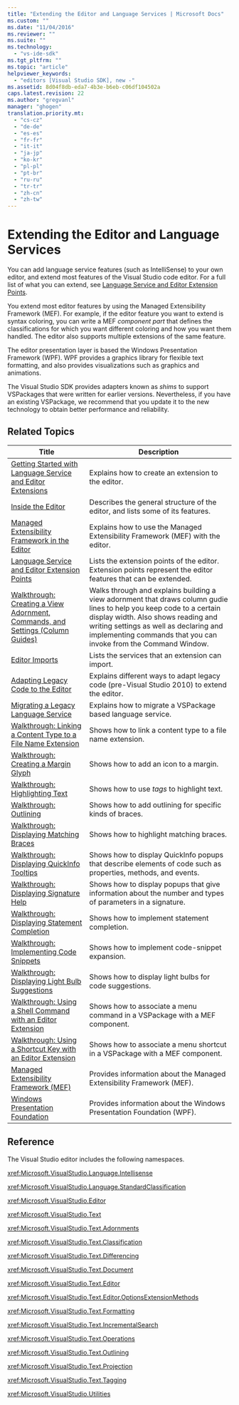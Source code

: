 ```yaml
---
title: "Extending the Editor and Language Services | Microsoft Docs"
ms.custom: ""
ms.date: "11/04/2016"
ms.reviewer: ""
ms.suite: ""
ms.technology: 
  - "vs-ide-sdk"
ms.tgt_pltfrm: ""
ms.topic: "article"
helpviewer_keywords: 
  - "editors [Visual Studio SDK], new -"
ms.assetid: 8d04f8db-eda7-4b3e-b6eb-c06df104502a
caps.latest.revision: 22
ms.author: "gregvanl"
manager: "ghogen"
translation.priority.mt: 
  - "cs-cz"
  - "de-de"
  - "es-es"
  - "fr-fr"
  - "it-it"
  - "ja-jp"
  - "ko-kr"
  - "pl-pl"
  - "pt-br"
  - "ru-ru"
  - "tr-tr"
  - "zh-cn"
  - "zh-tw"
---
```

# Extending the Editor and Language Services
You can add language service features (such as IntelliSense) to your own editor, and extend most features of the Visual Studio code editor.  For a full list of what you can extend, see [Language Service and Editor Extension Points](../extensibility/language-service-and-editor-extension-points.md).  
  
 You extend most editor features by using the Managed Extensibility Framework (MEF). For example, if the editor feature you want to extend is syntax coloring, you can write a MEF *component part* that defines the classifications for which you want different coloring and how you want them handled. The editor also supports multiple extensions of the same feature.  
  
 The editor presentation layer is based the Windows Presentation Framework (WPF). WPF provides a graphics library for flexible text formatting, and also provides visualizations such as graphics and animations.  
  
 The Visual Studio SDK provides adapters known as *shims* to support VSPackages that were written for earlier versions. Nevertheless, if you have an existing VSPackage, we recommend that you update it to the new technology to obtain better performance and reliability.  
  
## Related Topics  
  
|Title|Description|  
|-----------|-----------------|  
|[Getting Started with Language Service and Editor Extensions](../extensibility/getting-started-with-language-service-and-editor-extensions.md)|Explains how to create an extension to the editor.|  
|[Inside the Editor](../extensibility/inside-the-editor.md)|Describes the general structure of the editor, and lists some of its features.|  
|[Managed Extensibility Framework in the Editor](../extensibility/managed-extensibility-framework-in-the-editor.md)|Explains how to use the Managed Extensibility Framework (MEF) with the editor.|  
|[Language Service and Editor Extension Points](../extensibility/language-service-and-editor-extension-points.md)|Lists the extension points of the editor. Extension points represent the editor features that can be extended.|  
|[Walkthrough: Creating a View Adornment, Commands, and Settings (Column Guides)](../extensibility/walkthrough-creating-a-view-adornment-commands-and-settings-column-guides.md)|Walks through and explains building a view adornment that draws column gudie lines to help you keep code to a certain display width.  Also shows reading and writing settings as well as declaring and implementing commands that you can invoke from the Command Window.|  
|[Editor Imports](../extensibility/editor-imports.md)|Lists the services that an extension can import.|  
|[Adapting Legacy Code to the Editor](../extensibility/adapting-legacy-code-to-the-editor.md)|Explains different ways to adapt legacy code (pre-Visual Studio 2010) to extend the editor.|  
|[Migrating a Legacy Language Service](../extensibility/internals/migrating-a-legacy-language-service.md)|Explains how to migrate a VSPackage based language service.|  
|[Walkthrough: Linking a Content Type to a File Name Extension](../extensibility/walkthrough-linking-a-content-type-to-a-file-name-extension.md)|Shows how to link a content type to a file name extension.|  
|[Walkthrough: Creating a Margin Glyph](../extensibility/walkthrough-creating-a-margin-glyph.md)|Shows how to add an icon to a margin.|  
|[Walkthrough: Highlighting Text](../extensibility/walkthrough-highlighting-text.md)|Shows how to use *tags* to highlight text.|  
|[Walkthrough: Outlining](../extensibility/walkthrough-outlining.md)|Shows how to add outlining for specific kinds of braces.|  
|[Walkthrough: Displaying Matching Braces](../extensibility/walkthrough-displaying-matching-braces.md)|Shows how to highlight matching braces.|  
|[Walkthrough: Displaying QuickInfo Tooltips](../extensibility/walkthrough-displaying-quickinfo-tooltips.md)|Shows how to display QuickInfo popups that describe elements of code such as properties, methods, and events.|  
|[Walkthrough: Displaying Signature Help](../extensibility/walkthrough-displaying-signature-help.md)|Shows how to display popups that give information about the number and types of parameters in a signature.|  
|[Walkthrough: Displaying Statement Completion](../extensibility/walkthrough-displaying-statement-completion.md)|Shows how to implement statement completion.|  
|[Walkthrough: Implementing Code Snippets](../extensibility/walkthrough-implementing-code-snippets.md)|Shows how to implement code-snippet expansion.|  
|[Walkthrough: Displaying Light Bulb Suggestions](../extensibility/walkthrough-displaying-light-bulb-suggestions.md)|Shows how to display light bulbs for code suggestions.|  
|[Walkthrough: Using a Shell Command with an Editor Extension](../extensibility/walkthrough-using-a-shell-command-with-an-editor-extension.md)|Shows how to associate a menu command in a VSPackage with a MEF component.|  
|[Walkthrough: Using a Shortcut Key with an Editor Extension](../extensibility/walkthrough-using-a-shortcut-key-with-an-editor-extension.md)|Shows how to associate a menu shortcut in a VSPackage with a MEF component.|  
|[Managed Extensibility Framework (MEF)](../Topic/Managed%20Extensibility%20Framework%20\(MEF\).md)|Provides information about the Managed Extensibility Framework (MEF).|  
|[Windows Presentation Foundation](../Topic/Windows%20Presentation%20Foundation.md)|Provides information about the Windows Presentation Foundation (WPF).|  
  
## Reference  
 The Visual Studio editor includes the following namespaces.  
  
 <xref:Microsoft.VisualStudio.Language.Intellisense>  
  
 <xref:Microsoft.VisualStudio.Language.StandardClassification>  
  
 <xref:Microsoft.VisualStudio.Editor>  
  
 <xref:Microsoft.VisualStudio.Text>  
  
 <xref:Microsoft.VisualStudio.Text.Adornments>  
  
 <xref:Microsoft.VisualStudio.Text.Classification>  
  
 <xref:Microsoft.VisualStudio.Text.Differencing>  
  
 <xref:Microsoft.VisualStudio.Text.Document>  
  
 <xref:Microsoft.VisualStudio.Text.Editor>  
  
 <xref:Microsoft.VisualStudio.Text.Editor.OptionsExtensionMethods>  
  
 <xref:Microsoft.VisualStudio.Text.Formatting>  
  
 <xref:Microsoft.VisualStudio.Text.IncrementalSearch>  
  
 <xref:Microsoft.VisualStudio.Text.Operations>  
  
 <xref:Microsoft.VisualStudio.Text.Outlining>  
  
 <xref:Microsoft.VisualStudio.Text.Projection>  
  
 <xref:Microsoft.VisualStudio.Text.Tagging>  
  
 <xref:Microsoft.VisualStudio.Utilities>